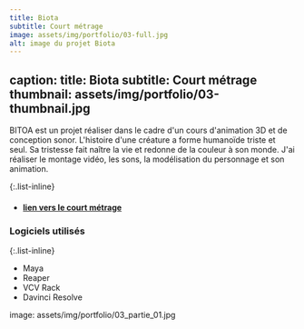```yaml
---
title: Biota
subtitle: Court métrage
image: assets/img/portfolio/03-full.jpg
alt: image du projet Biota
---
```

caption:
  title: Biota
  subtitle: Court métrage
  thumbnail: assets/img/portfolio/03-thumbnail.jpg
---
BITOA est un projet réaliser dans le cadre d'un cours d'animation 3D et de conception sonor. L'histoire d'une créature a forme humanoïde triste et seul. Sa tristesse fait naître la vie et redonne de la couleur à son monde. J'ai réaliser le montage vidéo, les sons, la modélisation du personnage et son animation.

{:.list-inline}

- #### [lien vers le court métrage](https://www.youtube.com/watch?v=TYIZgZ5-SGg&t=2s)

### Logiciels utilisés

{:.list-inline}
- Maya
- Reaper
- VCV Rack
- Davinci Resolve


image: assets/img/portfolio/03_partie_01.jpg
